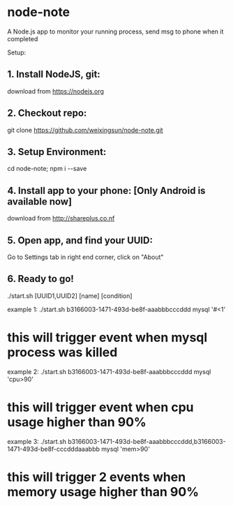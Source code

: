 # node-note
A Node.js app to monitor your running process, send msg to phone when it completed

Setup:

## 1. Install NodeJS, git: 
   download from https://nodejs.org
   
## 2. Checkout repo:  
   git clone https://github.com/weixingsun/node-note.git
   
## 3. Setup Environment:
   cd node-note; npm i --save
   
## 4. Install app to your phone: [Only Android is available now]
   download from http://shareplus.co.nf
   
## 5. Open app, and find your UUID: 
   Go to Settings tab in right end corner, click on "About"
   
## 6. Ready to go!
   ./start.sh [UUID1,UUID2] [name] [condition]
   
   example 1: ./start.sh b3166003-1471-493d-be8f-aaabbbcccddd mysql '#<1'  
   # this will trigger event when mysql process was killed
   
   example 2: ./start.sh b3166003-1471-493d-be8f-aaabbbcccddd mysql 'cpu>90'  
   # this will trigger event when cpu usage higher than 90%
   
   example 3: ./start.sh b3166003-1471-493d-be8f-aaabbbcccddd,b3166003-1471-493d-be8f-cccdddaaabbb mysql 'mem>90'  
   # this will trigger 2 events when memory usage higher than 90%
